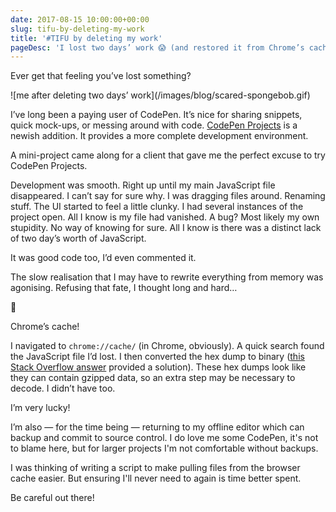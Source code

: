 ```yaml
---
date: 2017-08-15 10:00:00+00:00
slug: tifu-by-deleting-my-work
title: '#TIFU by deleting my work'
pageDesc: 'I lost two days’ work 😱 (and restored it from Chrome’s cache 😅)'
---
```


Ever get that feeling you’ve lost something?

<p class="b-post__image">![me after deleting two days’ work](/images/blog/scared-spongebob.gif)</p>

I’ve long been a paying user of CodePen. It’s nice for sharing snippets, quick mock-ups, or messing around with code. [CodePen Projects](https://codepen.io/pro/projects) is a newish addition. It provides a more complete development environment.

A mini-project came along for a client that gave me the perfect excuse to try CodePen Projects.

Development was smooth. Right up until my main JavaScript file disappeared. I can’t say for sure why. I was dragging files around. Renaming stuff. The UI started to feel a little clunky. I had several instances of the project open. All I know is my file had vanished. A bug? Most likely my own stupidity. No way of knowing for sure. All I know is there was a distinct lack of two day’s worth of JavaScript.

It was good code too, I’d even commented it.

The slow realisation that I may have to rewrite everything from memory was agonising. Refusing that fate, I thought long and hard…

🤔

Chrome’s cache!

I navigated to `chrome://cache/` (in Chrome, obviously). A quick search found the JavaScript file I’d lost. I then converted the hex dump to binary ([this Stack Overflow answer](https://stackoverflow.com/a/31616371) provided a solution). These hex dumps look like they can contain gzipped data, so an extra step may be necessary to decode. I didn’t have too.

I’m very lucky!

I’m also — for the time being — returning to my offline editor which can backup and commit to source control. I do love me some CodePen, it's not to blame here, but for larger projects I'm not comfortable without backups.

I was thinking of writing a script to make pulling files from the browser cache easier. But ensuring I'll never need to again is time better spent.

Be careful out there!
